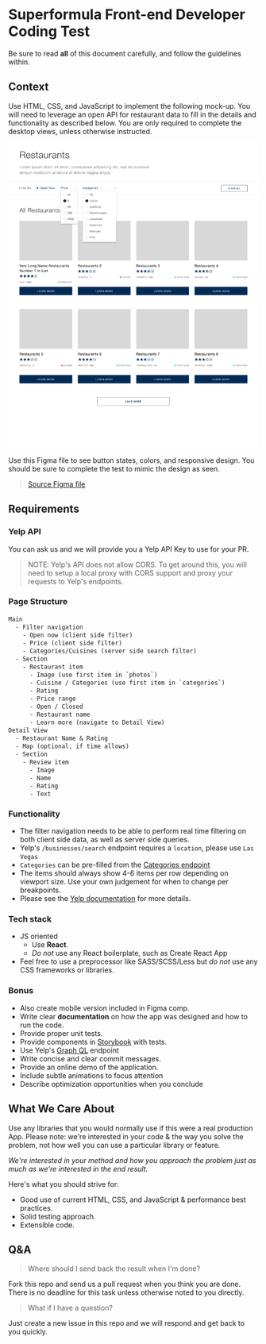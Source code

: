 # Superformula Front-end Developer Coding Test

Be sure to read **all** of this document carefully, and follow the guidelines within.

## Context

Use HTML, CSS, and JavaScript to implement the following mock-up. You will need to leverage an open API for restaurant data to fill in the details and functionality as described below. You are only required to complete the desktop views, unless otherwise instructed.

![Superformula-front-end-test-mockup](./mockup.png)

Use this Figma file to see button states, colors, and responsive design. You should be sure to complete the test to mimic the design as seen.

> [Source Figma file](https://www.figma.com/file/4MqQhKPsnKetTud9tm6kDY/Superformula-FE-test-264388d?node-id=0%3A1)

## Requirements

### Yelp API

You can ask us and we will provide you a Yelp API Key to use for your PR.

> NOTE: Yelp's API does not allow CORS. To get around this, you will need to setup a local proxy with CORS support and proxy your requests to Yelp's endpoints.

### Page Structure

```
Main
  - Filter navigation
    - Open now (client side filter)
    - Price (client side filter)
    - Categories/Cuisines (server side search filter)
  - Section
    - Restaurant item
      - Image (use first item in `photos`)
      - Cuisine / Categories (use first item in `categories`)
      - Rating
      - Price range
      - Open / Closed
      - Restaurant name
      - Learn more (navigate to Detail View)
Detail View
  - Restaurant Name & Rating
  - Map (optional, if time allows)
  - Section
    - Review item
      - Image
      - Name
      - Rating
      - Text
```

### Functionality

-   The filter navigation needs to be able to perform real time filtering on both client side data, as well as server side queries.
-   Yelp's `/businesses/search` endpoint requires a `location`, please use `Las Vegas`
-   `Categories` can be pre-filled from the [Categories endpoint](https://www.yelp.com/developers/documentation/v3/all_categories)
-   The items should always show 4-6 items per row depending on viewport size. Use your own judgement for when to change per breakpoints.
-   Please see the [Yelp documentation](https://www.yelp.com/developers/documentation/v3) for more details.

### Tech stack

-   JS oriented
    -   Use **React**.
    -   _Do not_ use any React boilerplate, such as Create React App
-   Feel free to use a preprocessor like SASS/SCSS/Less but _do not_ use any CSS frameworks or libraries.

### Bonus

-   Also create mobile version included in Figma comp.
-   Write clear **documentation** on how the app was designed and how to run the code.
-   Provide proper unit tests.
-   Provide components in [Storybook](https://storybook.js.org) with tests.
-   Use Yelp's [Graph QL](https://www.yelp.com/developers/graphql/guides/intro) endpoint
-   Write concise and clear commit messages.
-   Provide an online demo of the application.
-   Include subtle animations to focus attention
-   Describe optimization opportunities when you conclude

## What We Care About

Use any libraries that you would normally use if this were a real production App. Please note: we're interested in your code & the way you solve the problem, not how well you can use a particular library or feature.

_We're interested in your method and how you approach the problem just as much as we're interested in the end result._

Here's what you should strive for:

-   Good use of current HTML, CSS, and JavaScript & performance best practices.
-   Solid testing approach.
-   Extensible code.

## Q&A

> Where should I send back the result when I'm done?

Fork this repo and send us a pull request when you think you are done. There is no deadline for this task unless otherwise noted to you directly.

> What if I have a question?

Just create a new issue in this repo and we will respond and get back to you quickly.
